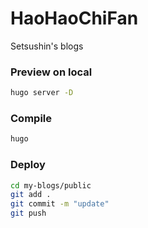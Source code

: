# HaoHaoChiFan
Setsushin's blogs

### Preview on local
```bash
hugo server -D
```

### Compile
```bash
hugo
```

### Deploy
```bash
cd my-blogs/public
git add .
git commit -m "update"
git push
```